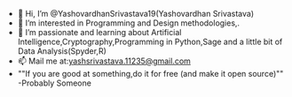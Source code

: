 - 👋 Hi, I’m @YashovardhanSrivastava19(Yashovardhan Srivastava)
- 👀 I’m interested in Programming and Design methodologies,. 
- 🌱 I’m passionate and learning about Artificial Intelligence,Cryptography,Programming in Python,Sage and a little bit of Data Analysis(Spyder,R)
- 📫 Mail me at:yashsrivastava.11235@gmail.com
- ""If you are good at something,do it for free (and make it open source)""
                                              -Probably Someone
<!---
YashovardhanSrivastava19/YashovardhanSrivastava19 is a ✨ special ✨ repository because its `README.md` (this file) appears on your GitHub profile.
You can click the Preview link to take a look at your changes.
--->
